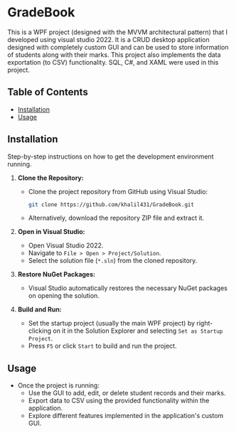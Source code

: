 # GradeBook

This is a WPF project (designed with the MVVM architectural pattern) that I developed using visual studio 2022. It is a CRUD desktop application designed with completely custom GUI and can be used to store information of students along with their marks. This project also implements the data exportation (to CSV) functionality. SQL, C#, and XAML were used in this project. 

## Table of Contents

- [Installation](#installation)
- [Usage](#usage)

## Installation

Step-by-step instructions on how to get the development environment running.

1. **Clone the Repository:**
   - Clone the project repository from GitHub using Visual Studio:
     ```bash
     git clone https://github.com/khalil431/GradeBook.git
     ```
   - Alternatively, download the repository ZIP file and extract it.

2. **Open in Visual Studio:**
   - Open Visual Studio 2022.
   - Navigate to `File > Open > Project/Solution`.
   - Select the solution file (`*.sln`) from the cloned repository.

3. **Restore NuGet Packages:**
   - Visual Studio automatically restores the necessary NuGet packages on opening the solution.

4. **Build and Run:**
   - Set the startup project (usually the main WPF project) by right-clicking on it in the Solution Explorer and selecting `Set as Startup Project`.
   - Press `F5` or click `Start` to build and run the project.

## Usage

- Once the project is running:
  - Use the GUI to add, edit, or delete student records and their marks.
  - Export data to CSV using the provided functionality within the application.
  - Explore different features implemented in the application's custom GUI.

